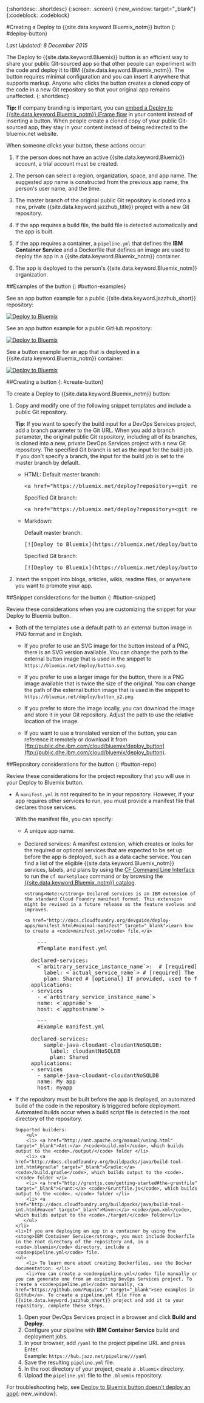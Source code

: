 {:shortdesc: .shortdesc}
{:screen: .screen}
{:new_window: target="_blank"}
{:codeblock: .codeblock}


#Creating a Deploy to {{site.data.keyword.Bluemix_notm}} button {: #deploy-button} 

*Last Updated: 8 December 2015* 

The Deploy to {{site.data.keyword.Bluemix}} button is an efficient way to share your public Git-sourced app so that other people can experiment with the code and deploy it to IBM {{site.data.keyword.Bluemix_notm}}. The button requires minimal configuration and you can insert it anywhere that supports markup. Anyone who clicks the button creates a cloned copy of the code in a new Git repository so that your original app remains unaffected. 
{: shortdesc} 

**Tip:** If company branding is important, you can [embed a Deploy to {{site.data.keyword.Bluemix_notm}} iFrame flow](../develop/deploy_button_embed.html) in your content instead of inserting a button. When people create a cloned copy of your public Git-sourced app, they stay in your content instead of being redirected to the bluemix.net website. 

When someone clicks your button, these actions occur: 

1. If the person does not have an active {{site.data.keyword.Bluemix}} account, a trial account must be created. 

2. The person can select a region, organization, space, and app name. The suggested app name is constructed from the previous app name, the person's user name, and the time. 

3. The master branch of the original public Git repository is cloned into a new, private {{site.data.keyword.jazzhub_title}} project with a new Git repository. 

4. If the app requires a build file, the build file is detected automatically and the app is built. 

5. If the app requires a container, a `pipeline.yml` that defines the **IBM Container Service** and a Dockerfile that defines an image are used to deploy the app in a {{site.data.keyword.Bluemix_notm}} container. 

6. The app is deployed to the person's {{site.data.keyword.Bluemix_notm}} organization. 

##Examples of the button {: #button-examples} 

See an app button example for a public {{site.data.keyword.jazzhub_short}} repository:

<p>
<a class="xref" href="https://bluemix.net/deploy?repository=https://hub.jazz.net/git/idsorg/sample-java-cloudant" target="_blank" title="(Opens in a new tab or window)"><img class="image" src="images/deploy_buttonx2.png" alt="Deploy to Bluemix" /></a>
</p> 

See an app button example for a public GitHub repository: 

<p>
<a class="xref" href="https://bluemix.net/deploy?repository=https://github.com/ibmjstart/bluemix-node-mysql-uploader" target="_blank" title="(Opens in a new tab or window)"><img class="image" src="images/deploy_buttonx2.png" alt="Deploy to Bluemix" /></a>
</p> 

See a button example for an app that is deployed in a {{site.data.keyword.Bluemix_notm}} container: 

<p>
<a class="xref" href="https://bluemix.net/deploy?repository=https://github.com/Puquios/hello-containers" target="_blank" title="(Opens in a new tab or window)"><img class="image" src="images/deploy_buttonx2.png" alt="Deploy to Bluemix" /></a>
</p> 

##Creating a button {: #create-button}

To create a Deploy to {{site.data.keyword.Bluemix_notm}} button: 

<ol>
<li> Copy and modify one of the following snippet templates and include a public Git repository.
<!-- audience blue staging only begin comment -->
<p>
<strong>Tip</strong>: If you want to specify the build input for a DevOps Services project, add a branch parameter to the Git URL. When you add a branch parameter, the original public Git repository, including all of its branches, is cloned into a new, private DevOps Services project with a new Git repository. The specified Git branch is set as the input for the build job. If you don't specify a branch, the input for the build job is set to the master branch by default.
</p>
<!-- audience blue staging only end comment -->
<ul>
<li>HTML:
Default master branch:
<pre class="codeblock">
&lt;a href="https://bluemix.net/deploy?repository=&lt;git_repository_URL&gt;" # [required]&gt;&lt;img src="https://bluemix.net/deploy/button.png" alt="Deploy to Bluemix"&gt;&lt;/a&gt;
</pre>
<!-- audience blue staging only begin comment -->
<p>
Specified Git branch:
</p>
<pre class="codeblock">
&lt;a href="https://bluemix.net/deploy?repository=&lt;git_repository_URL&gt;&branch=&lt;git_branch&gt;" # [required]&gt;&lt;img src="https://bluemix.net/deploy/button.png" alt="Deploy to Bluemix"&gt;&lt;/a&gt;
</pre>
<!-- audience blue staging only end comment -->
</li>
<li>Markdown:
<p>
Default master branch:
</p>
<pre class="codeblock">
[&#33;[Deploy to Bluemix]&#40;https://bluemix.net/deploy/button.png&#41;]&#40;https://bluemix.net/deploy?repository=&lt;git_repository_URL&gt; # [required]&#41;
</pre>
<!-- audience blue staging only begin comment -->
<p>Specified Git branch:
</p>
<pre class="codeblock">
[&#33;[Deploy to Bluemix]&#40;https://bluemix.net/deploy/button.png&#41;]&#40;https://bluemix.net/deploy?repository=&lt;git_repository_URL&gt; &branch=&lt;git_branch&gt; # [required]&#41;
</pre>
<!-- audience blue staging only end comment -->
</li>
</ul>
</li>
<li>Insert the snippet into blogs, articles, wikis, readme files, or anywhere you want to promote your app. 
</li>
</ol>

##Snippet considerations for the button {: #button-snippet}

Review these considerations when you are customizing the snippet for your Deploy to Bluemix button. 

* Both of the templates use a default path to an external button image in PNG format and in English. 

    * If you prefer to use an SVG image for the button instead of a PNG, there is an SVG version available. You can change the path to the external button image that is used in the snippet to `https://bluemix.net/deploy/button.svg`.
	
	* If you prefer to use a larger image for the button, there is a PNG image available that is twice the size of the original. You can change the path of the external button image that is used in the snippet to `https://bluemix.net/deploy/button_x2.png`. 
	
	* If you prefer to store the image locally, you can download the image and store it in your Git repository. Adjust the path to use the relative location of the image. 
	
	* If you want to use a translated version of the button, you can reference it remotely or download it from [ftp://public.dhe.ibm.com/cloud/bluemix/deploy_button](ftp://public.dhe.ibm.com/cloud/bluemix/deploy_button). 
	
##Repository considerations for the button {: #button-repo} 

Review these considerations for the project repository that you will use in your Deploy to Bluemix button. 

<ul>
<li>A <code>manifest.yml</code> is not required to be in your repository. However, if your app requires other services to run, you must provide a manifest file that declares those services.  

With the manifest file, you can specify: 
    <ul>
    <li>A unique app name.</li>  
    <li>Declared services: A manifest extension, which creates or looks for the required or optional services that are expected to be     set up before the app is deployed, such as a data cache service. You can find a list of the eligible     {{site.data.keyword.Bluemix_notm}} services, labels, and plans by using the <a href="https://github.com/cloudfoundry/cli/releases">CF Command Line Interface</a> to run the <code>cf marketplace</code> command or by browsing the <a href="https://console.ng.bluemix.net/?ssoLogout=true&cm_mmc=developerWorks-_-dWdevcenter-_-devops-services-_-lp#/store">{{site.data.keyword.Bluemix_notm}} catalog</a>. 
    
    <strong>Note:</strong> Declared services is an IBM extension of the standard Cloud Foundry manifest format. This extension might be revised in a future release as the feature evolves and improves.
	
	<a href="http://docs.cloudfoundry.org/devguide/deploy-apps/manifest.html#minimal-manifest" target="_blank">Learn how to create a <code>manifest.yml</code> file.</a>  
<pre class="codeblock">
	---
    #Template manifest.yml

  declared-services:
    &lt;`arbitrary_service_instance_name`&gt;:  # [required] 
      label: &lt;`actual_service_name`&gt; # [required] The actual service name from market place 
      plan: Shared # [optional] If provided, used to fetch the declared service. Otherwise, defaults to 'Free' or 'free'.
  applications:
  - services
    - &lt;`arbitrary_service_instance_name`&gt;
    name: &lt;`appname`&gt;
    host: &lt;`apphostname`&gt;
</pre>

<pre class="codeblock">
	---
    #Example manifest.yml

  declared-services: 
      sample-java-cloudant-cloudantNoSQLDB: 
        label: cloudantNoSQLDB 
        plan: Shared 
  applications:
  - services
    - sample-java-cloudant-cloudantNoSQLDB
    name: My app
    host: myapp
</pre>
   </li>
   </ul>
	<li> If the repository must be built before the app is deployed, an automated build of the code in the repository is triggered before deployment. Automated builds occur when a build script file is detected in the root directory of the repository. 
	
	Supported builders: 
	    <ul>
		<li> <a href="http://ant.apache.org/manual/using.html" target="_blank">Ant:</a> /<code>build.xml</code>, which builds output to the <code>./output/</code> folder </li>
		<li> <a href="http://docs.cloudfoundry.org/buildpacks/java/build-tool-int.html#gradle" target="_blank">Gradle:</a> <code>/build.gradle</code>, which builds output to the <code>. </code> folder </i>
		<li> <a href="http://gruntjs.com/getting-started#the-gruntfile" target="_blank">Grunt:</a> <code>/Gruntfile.js</code>, which builds output to the <code>. </code> folder </li>
		<li> <a href="http://docs.cloudfoundry.org/buildpacks/java/build-tool-int.html#maven" target="_blank">Maven:</a> <code>/pom.xml</code>, which builds output to the <code>./target/</code> folder</li>
	   </ul>
	</li>	
	<li>If you are deploying an app in a container by using the <stong>IBM Container Service</strong>, you must include Dockerfile in the root directory of the repository and, in a <code>.bluemix</code> directory, include a <code>pipeline.yml</code> file. 
	<ul>
	    <li> To learn more about creating Dockerfiles, see the Docker documentation. </li>
	    <li>You can create a <code>pipeline.yml</code> file manually or you can generate one from an existing DevOps Services project. To create a <code>pipeline.yml</code> manually, <a href="https://github.com/Puquios/" target="_blank">see examples in GitHub</a>. To create a pipeline.yml file from a {{site.data.keyword.jazzhub_short}} project and add it to your repository, complete these steps. 
<ol>
<li>Open your DevOps Services project in a browser and click <b>Build and Deploy</b>.</li>
<li>Configure your pipeline with <b>IBM Container Service</b> build and deployment jobs.</li>
<li>In your browser, add <code>/yaml</code> to the project pipeline URL and press Enter. 
<br>Example: <code>https://hub.jazz.net/pipeline/<owner>/<project_name>/yaml</code></li>
<li>Save the resulting <code>pipeline.yml</code> file.</li>
<li>In the root directory of your project, create a <code>.bluemix</code> directory.</li>
<li>Upload the <code>pipeline.yml</code> file to the <code>.bluemix</code> repository.</li>
</ol> </li>
        </ul>

 </li>
 </ul>
</ul>

For troubleshooting help, see [Deploy to Bluemix button doesn't deploy an app](../troubleshoot/managingapps.html#deploytobluemixbuttondoesntdeployanapp){: new_window}.	

